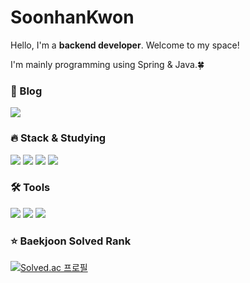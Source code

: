 <!-- <div align=center>  -->
  
# SoonhanKwon
Hello, I'm a **backend developer**. Welcome to my space!

I'm mainly programming using Spring & Java.🍀

### 📝&nbsp;Blog

  <a href="https://soonhankwon.github.io/"><img src="https://img.shields.io/badge/soonhankwon.github.io-000000?style=flat-square&logo=GitHub&logoColor=white"/></a>


### 🔥 Stack & Studying
<img src ="https://img.shields.io/badge/Spring-6DB33F?style=flat-square&logo=Spring&logoColor=white"/></a>
<img src="https://img.shields.io/badge/Java-007396?style=flat-square&logo=JAVA&logoColor=white"></a>
<img src="https://img.shields.io/badge/MySQL-4479A1?style=flat-square&logo=MySQL&logoColor=white"/>
<img src ="https://img.shields.io/badge/Redis-DC382D?style=flat-square&logo=Redis&logoColor=white"/></a> 

### 🛠 Tools
<img src="https://img.shields.io/badge/Intellij-000000?style=flat-square&logo=intellijidea&logoColor=white"/></a>
<img src="https://img.shields.io/badge/GitHub-181717?style=flat-square&logo=github&logoColor=white"/></a>
<img src="https://img.shields.io/badge/VSCode-007ACC?style=flat-square&logo=visualstudiocode&logoColor=white"/></a>

### ⭐️ Baekjoon Solved Rank
[![Solved.ac
프로필](http://mazassumnida.wtf/api/v2/generate_badge?boj=soonable)](https://solved.ac/soonable)

<!-- [![Anurag's GitHub stats](https://github-readme-stats.vercel.app/api?username=soonhankwon)](https://github.com/soonhankwon/github-readme-stats) -->


<!-- #### [![Hits](https://hits.seeyoufarm.com/api/count/incr/badge.svg?url=https%3A%2F%2Fgithub.com%2Fsoonhankwon&count_bg=%23000000&title_bg=%23000000&icon=github.svg&icon_color=%23FFFFFF&title=GitHub&edge_flat=false)](https://hits.seeyoufarm.com) -->
